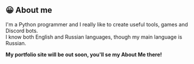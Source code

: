 ## 😀 About me
I'm a Python programmer and I really like to create useful tools, games and Discord bots.<br>I know both English and Russian languages, though my main language is Russian.

**My portfolio site will be out soon, you'll se my About Me there!**
